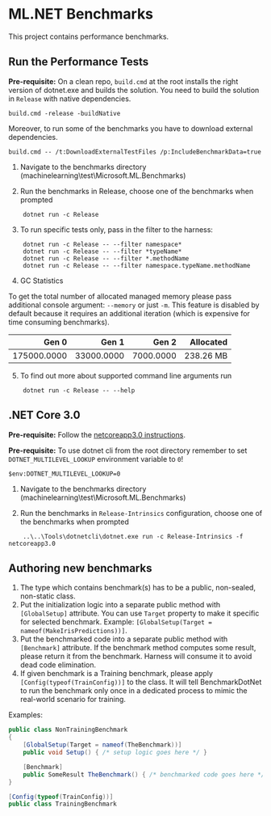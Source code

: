 # ML.NET Benchmarks

This project contains performance benchmarks.

## Run the Performance Tests

**Pre-requisite:** On a clean repo, `build.cmd` at the root installs the right version of dotnet.exe and builds the solution. You need to build the solution in `Release` with native dependencies. 

    build.cmd -release -buildNative
    
Moreover, to run some of the benchmarks you have to download external dependencies.

    build.cmd -- /t:DownloadExternalTestFiles /p:IncludeBenchmarkData=true

1. Navigate to the benchmarks directory (machinelearning\test\Microsoft.ML.Benchmarks)

2. Run the benchmarks in Release, choose one of the benchmarks when prompted

```log
    dotnet run -c Release
```
   
3. To run specific tests only, pass in the filter to the harness:

```log
    dotnet run -c Release -- --filter namespace*
    dotnet run -c Release -- --filter *typeName*
    dotnet run -c Release -- --filter *.methodName
    dotnet run -c Release -- --filter namespace.typeName.methodName
```

4. GC Statistics

To get the total number of allocated managed memory please pass additional console argument: `--memory` or just `-m`. This feature is disabled by default because it requires an additional iteration (which is expensive for time consuming benchmarks).

|       Gen 0 |      Gen 1 |     Gen 2 | Allocated |
|------------:|-----------:|----------:|----------:|
| 175000.0000 | 33000.0000 | 7000.0000 | 238.26 MB |

5. To find out more about supported command line arguments run

```log
    dotnet run -c Release -- --help
```

## .NET Core 3.0

**Pre-requisite:** Follow the [netcoreapp3.0 instructions](../../docs/building/netcoreapp3.0-instructions.md).

**Pre-requisite:** To use dotnet cli from the root directory remember to set `DOTNET_MULTILEVEL_LOOKUP` environment variable to `0`!

    $env:DOTNET_MULTILEVEL_LOOKUP=0

1. Navigate to the benchmarks directory (machinelearning\test\Microsoft.ML.Benchmarks)

2. Run the benchmarks in `Release-Intrinsics` configuration, choose one of the benchmarks when prompted

```log
    ..\..\Tools\dotnetcli\dotnet.exe run -c Release-Intrinsics -f netcoreapp3.0
```
## Authoring new benchmarks

1. The type which contains benchmark(s) has to be a public, non-sealed, non-static class.
2. Put the initialization logic into a separate public method with `[GlobalSetup]` attribute. You can use `Target` property to make it specific for selected benchmark. Example: `[GlobalSetup(Target = nameof(MakeIrisPredictions))]`.
3. Put the benchmarked code into a separate public method with `[Benchmark]` attribute. If the benchmark method computes some result, please return it from the benchmark. Harness will consume it to avoid dead code elimination. 
4. If given benchmark is a Training benchmark, please apply `[Config(typeof(TrainConfig))]` to the class. It will tell BenchmarkDotNet to run the benchmark only once in a dedicated process to mimic the real-world scenario for training.

Examples:

```cs
public class NonTrainingBenchmark
{
    [GlobalSetup(Target = nameof(TheBenchmark))]
    public void Setup() { /* setup logic goes here */ }

    [Benchmark]
    public SomeResult TheBenchmark() { /* benchmarked code goes here */  }
}

[Config(typeof(TrainConfig))]
public class TrainingBenchmark
```
